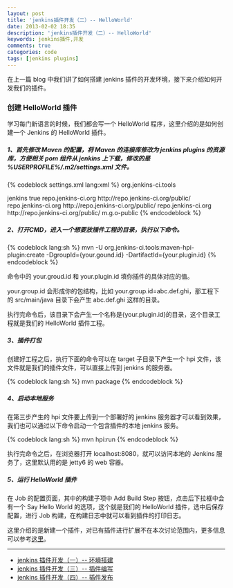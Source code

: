```yaml
---
layout: post
title: 'jenkins插件开发（二）-- HelloWorld'
date: 2013-02-02 18:35
description: 'jenkins插件开发（二）-- HelloWorld'
keywords: jenkins插件,开发
comments: true
categories: code
tags: [jenkins plugins]
---
```


在上一篇 blog 中我们讲了如何搭建 jenkins 插件的开发环境，接下来介绍如何开发我们的插件。

<!--more-->

### 创建 HelloWorld 插件

学习每门新语言的时候，我们都会写一个 HelloWorld 程序，这里介绍的是如何创建一个 Jenkins 的 HelloWorld 插件。

##### 1、首先修改 Maven 的配置，将 Maven 的连接库修改为 jenkins plugins 的资源库，方便相关 pom 组件从 jenkins 上下载，修改的是 %USERPROFILE%/.m2/settings.xml 文件。

{% codeblock settings.xml lang:xml %}
<settings>
<pluginGroups>
<pluginGroup>org.jenkins-ci.tools</pluginGroup>
</pluginGroups>

  <profiles>
    <!-- Give access to Jenkins plugins -->
    <profile>
      <id>jenkins</id>
      <activation>
        <activeByDefault>true</activeByDefault> <!-- change this to false, if you don't like to have it on per default -->
      </activation>
      <repositories>
        <repository>
          <id>repo.jenkins-ci.org</id>
          <url>http://repo.jenkins-ci.org/public/</url>
        </repository>
      </repositories>
      <pluginRepositories>
        <pluginRepository>
          <id>repo.jenkins-ci.org</id>
          <url>http://repo.jenkins-ci.org/public/</url>
        </pluginRepository>
      </pluginRepositories>
    </profile>
  </profiles>
  <mirrors>
    <mirror>
      <id>repo.jenkins-ci.org</id>
      <url>http://repo.jenkins-ci.org/public/</url>
      <mirrorOf>m.g.o-public</mirrorOf>
    </mirror>
  </mirrors>
</settings>
{% endcodeblock %}   
  
##### 2、打开CMD，进入一个想要放插件工程的目录，执行以下命令。

{% codeblock lang:sh %}
mvn -U org.jenkins-ci.tools:maven-hpi-plugin:create -DgroupId={your.gound.id} -DartifactId={your.plugin.id}
{% endcodeblock %}

命令中的 your.groud.id 和 your.plugin.id 填你插件的具体对应的值。

your.group.id 会形成你的包结构，比如 your.group.id=abc.def.ghi，那工程下的 src/main/java 目录下会产生 abc.def.ghi 这样的目录。

执行完命令后，该目录下会产生一个名称是{your.plugin.id}的目录，这个目录工程就是我们的 HelloWorld 插件工程。

##### 3、插件打包

创建好工程之后，执行下面的命令可以在 target 子目录下产生一个 hpi 文件，该文件就是我们的插件文件，可以直接上传到 jenkins 的服务器。

{% codeblock lang:sh %}
mvn package
{% endcodeblock %}

##### 4、启动本地服务

在第三步产生的 hpi 文件要上传到一个部署好的 jenkins 服务器才可以看到效果，我们也可以通过以下命令启动一个包含插件的本地 jenkins 服务。

{% codeblock lang:sh %}
mvn hpi:run
{% endcodeblock %}

执行完命令之后，在浏览器打开 localhost:8080，就可以访问本地的 Jenkins 服务了，这里默认用的是 jetty6 的 web 容器。

##### 5、运行 HelloWorld 插件

在 Job 的配置页面，其中的构建子项中 Add Build Step 按钮，点击后下拉框中会有一个 Say Hello World 的选项，这个就是我们的 HelloWorld 插件，选中后保存配置，进行 Job 构建，在构建日志中就可以看到插件的打印日志。

这里介绍的是新建一个插件，对已有插件进行扩展不在本次讨论范围内，更多信息可以参考[这里](https://wiki.jenkins-ci.org/display/JENKINS/Plugin+tutorial)。

---

- [jenkins 插件开发（一）-- 环境搭建](http://zhaozhiming.github.io/2013/01/31/jenkins-plugins-develop-part-1/)
- [jenkins 插件开发（三）-- 插件编写](http://zhaozhiming.github.io/2013/02/03/jenkins-plugins-develop-part-3/)
- [jenkins 插件开发（四）-- 插件发布](http://zhaozhiming.github.io/2013/02/04/jenkins-plugins-develop-part-4/)

